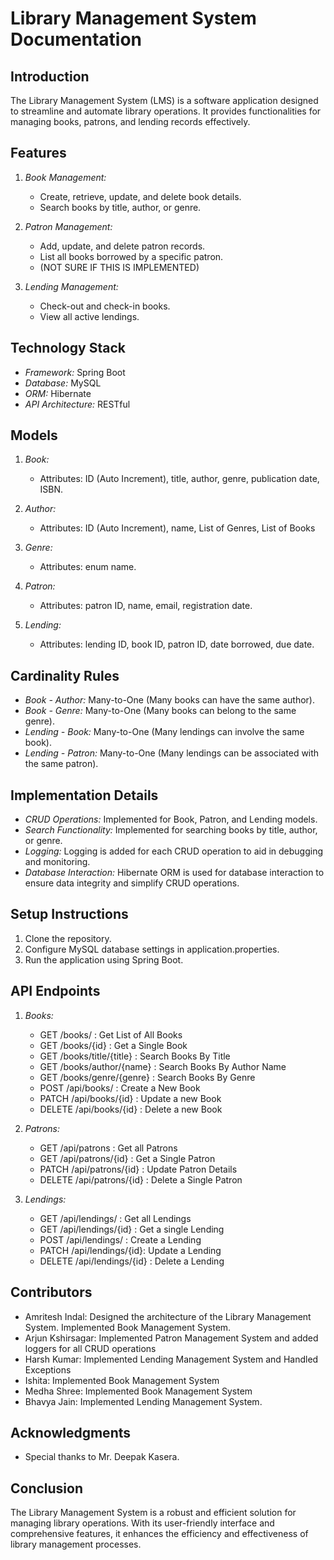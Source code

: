 # Library Management System Documentation

## Introduction
The Library Management System (LMS) is a software application designed to streamline and automate library operations. It provides functionalities for managing books, patrons, and lending records effectively.

## Features
1. *Book Management:*
   - Create, retrieve, update, and delete book details.
   - Search books by title, author, or genre.

2. *Patron Management:*
   - Add, update, and delete patron records.
   - List all books borrowed by a specific patron.
   -   (NOT SURE IF THIS IS IMPLEMENTED)

3. *Lending Management:*
   - Check-out and check-in books.
   - View all active lendings.

## Technology Stack
- *Framework:* Spring Boot
- *Database:* MySQL
- *ORM:* Hibernate
- *API Architecture:* RESTful

## Models
1. *Book:*
   - Attributes: ID (Auto Increment), title, author, genre, publication date, ISBN.

2. *Author:*
   - Attributes: ID (Auto Increment), name, List of Genres, List of Books

3. *Genre:*
   - Attributes: enum name.

4. *Patron:*
   - Attributes: patron ID, name, email, registration date.

5. *Lending:*
   - Attributes: lending ID, book ID, patron ID, date borrowed, due date.

## Cardinality Rules
- *Book - Author:* Many-to-One (Many books can have the same author).
- *Book - Genre:* Many-to-One (Many books can belong to the same genre).
- *Lending - Book:* Many-to-One (Many lendings can involve the same book).
- *Lending - Patron:* Many-to-One (Many lendings can be associated with the same patron).

## Implementation Details
- *CRUD Operations:* Implemented for Book, Patron, and Lending models.
- *Search Functionality:* Implemented for searching books by title, author, or genre.
- *Logging:* Logging is added for each CRUD operation to aid in debugging and monitoring.
- *Database Interaction:* Hibernate ORM is used for database interaction to ensure data integrity and simplify CRUD operations.

## Setup Instructions
1. Clone the repository.
2. Configure MySQL database settings in application.properties.
3. Run the application using Spring Boot.

## API Endpoints
1. *Books:*
   - GET /books/ : Get List of All Books
   - GET /books/{id} : Get a Single Book
   - GET /books/title/{title} : Search Books By Title 
   - GET /books/author/{name} : Search Books By Author Name
   - GET /books/genre/{genre} : Search Books By Genre
   - POST /api/books/ : Create a New Book
   - PATCH /api/books/{id} : Update a new Book
   - DELETE /api/books/{id} : Delete a new Book

2. *Patrons:*
   - GET /api/patrons : Get all Patrons
   - GET /api/patrons/{id} : Get a Single Patron
   - PATCH /api/patrons/{id} : Update Patron Details
   - DELETE /api/patrons/{id} : Delete a Single Patron

3. *Lendings:*
   - GET /api/lendings/ : Get all Lendings
   - GET /api/lendings/{id} : Get a single Lending
   - POST /api/lendings/ : Create a Lending 
   - PATCH /api/lendings/{id}: Update a Lending
   - DELETE /api/lendings/{id} : Delete a Lending

## Contributors
- Amritesh Indal: Designed the architecture of the Library Management System. Implemented Book Management System. 
- Arjun Kshirsagar: Implemented Patron Management System and added loggers for all CRUD operations
- Harsh Kumar: Implemented Lending Management System and Handled Exceptions 
- Ishita: Implemented Book Management System
- Medha Shree: Implemented Book Management System
- Bhavya Jain: Implemented Lending Management System. 

## Acknowledgments
- Special thanks to Mr. Deepak Kasera. 

## Conclusion
The Library Management System is a robust and efficient solution for managing library operations. With its user-friendly interface and comprehensive features, it enhances the efficiency and effectiveness of library management processes.


